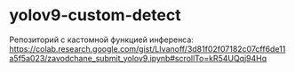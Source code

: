 # yolov9-custom-detect

Репозиторий с кастомной функцией инференса:
https://colab.research.google.com/gist/LIvanoff/3d81f02f07182c07cff6de11a5f5a023/zavodchane_submit_yolov9.ipynb#scrollTo=kR54UQqj94Hq
